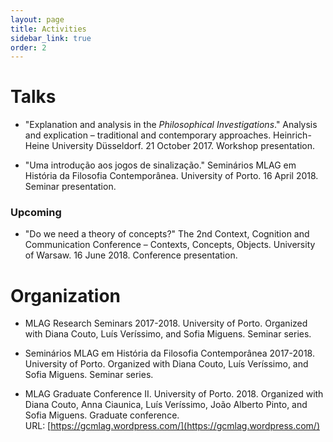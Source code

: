 ```yaml
---
layout: page
title: Activities
sidebar_link: true
order: 2
---
```


# Talks

* "Explanation and analysis in the _Philosophical Investigations_." Analysis and explication – traditional and contemporary approaches. Heinrich-Heine University Düsseldorf. 21 October 2017. Workshop presentation.

* "Uma introdução aos jogos de sinalização." Seminários MLAG em História da Filosofia Contemporânea. University of Porto. 16 April 2018. Seminar presentation.

### Upcoming

* "Do we need a theory of concepts?" The 2nd Context, Cognition and Communication Conference – Contexts, Concepts, Objects. University of Warsaw. 16 June 2018. Conference presentation.

# Organization

* MLAG Research Seminars 2017-2018. University of Porto. Organized with Diana Couto, Luís Veríssimo, and Sofia Miguens. Seminar series.

* Seminários MLAG em História da Filosofia Contemporânea 2017-2018. University of Porto. Organized with Diana Couto, Luís Veríssimo, and Sofia Miguens. Seminar series.

* MLAG Graduate Conference II. University of Porto. 2018. Organized with Diana Couto, Anna Ciaunica, Luís Veríssimo, João Alberto Pinto, and Sofia Miguens. Graduate conference. URL:&nbsp;[https://gcmlag.wordpress.com/](https://gcmlag.wordpress.com/)